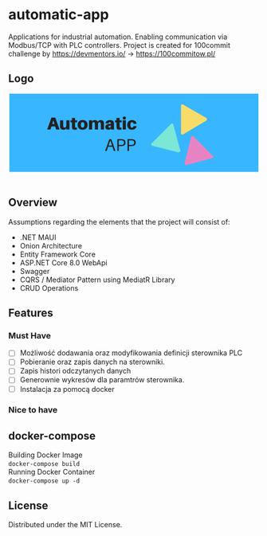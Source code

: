 # automatic-app
Applications for industrial automation. Enabling communication via Modbus/TCP with PLC controllers.
Project is created for 100commit challenge by https://devmentors.io/ -> https://100commitow.pl/
## Logo
<div align="center">

<img alt="screenshot01" src="./docs/logo.png" width="500" height="157">

</div>
<br/>

## Overview
Assumptions regarding the elements that the project will consist of:
* .NET MAUI
* Onion Architecture
* Entity Framework Core
* ASP.NET Core 8.0 WebApi
* Swagger
* CQRS / Mediator Pattern using MediatR Library
* CRUD Operations

## Features

### Must Have

- [ ] Możliwość dodawania oraz modyfikowania definicji sterownika PLC
- [ ] Pobieranie oraz zapis danych na sterowniki.
- [ ] Zapis histori odczytanych danych
- [ ] Generownie wykresów dla paramtrów sterownika.
- [ ] Instalacja za pomocą docker

### Nice to have


## docker-compose
Building Docker Image
<br>
` docker-compose build `
<br>
Running Docker Container
<br>
` docker-compose up -d `



## License
Distributed under the MIT License.
